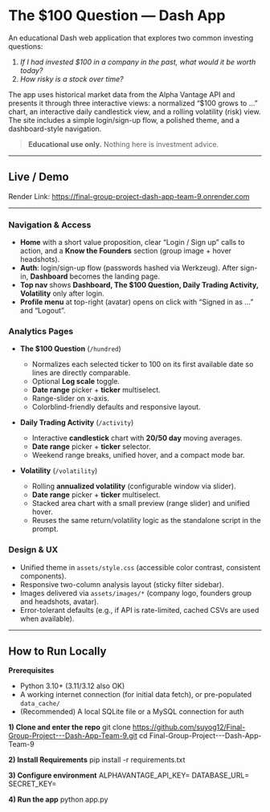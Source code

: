 # The $100 Question — Dash App

An educational Dash web application that explores two common investing questions:

1) *If I had invested $100 in a company in the past, what would it be worth today?*  
2) *How risky is a stock over time?*

The app uses historical market data from the Alpha Vantage API and presents it through three interactive views: a normalized “$100 grows to …” chart, an interactive daily candlestick view, and a rolling volatility (risk) view. The site includes a simple login/sign-up flow, a polished theme, and a dashboard-style navigation.

> **Educational use only.** Nothing here is investment advice.

---


## Live / Demo

Render Link: https://final-group-project-dash-app-team-9.onrender.com

---



### Navigation & Access
- **Home** with a short value proposition, clear “Login / Sign up” calls to action, and a **Know the Founders** section (group image + hover headshots).
- **Auth**: login/sign-up flow (passwords hashed via Werkzeug). After sign-in, **Dashboard** becomes the landing page.
- **Top nav** shows **Dashboard, The $100 Question, Daily Trading Activity, Volatility** only after login.
- **Profile menu** at top-right (avatar) opens on click with “Signed in as …” and “Logout”.

### Analytics Pages
- **The $100 Question** (`/hundred`)
  - Normalizes each selected ticker to 100 on its first available date so lines are directly comparable.
  - Optional **Log scale** toggle.
  - **Date range** picker + **ticker** multiselect.
  - Range-slider on x-axis.
  - Colorblind-friendly defaults and responsive layout.

- **Daily Trading Activity** (`/activity`)
  - Interactive **candlestick** chart with **20/50 day** moving averages.
  - **Date range** picker + **ticker** selector.
  - Weekend range breaks, unified hover, and a compact mode bar.

- **Volatility** (`/volatility`)
  - Rolling **annualized volatility** (configurable window via slider).
  - **Date range** picker + **ticker** multiselect.
  - Stacked area chart with a small preview (range slider) and unified hover.
  - Reuses the same return/volatility logic as the standalone script in the prompt.

### Design & UX
- Unified theme in `assets/style.css` (accessible color contrast, consistent components).
- Responsive two-column analysis layout (sticky filter sidebar).
- Images delivered via `assets/images/*` (company logo, founders group and headshots, avatar).
- Error-tolerant defaults (e.g., if API is rate-limited, cached CSVs are used when available).

---


## How to Run Locally

**Prerequisites**
- Python 3.10+ (3.11/3.12 also OK)
- A working internet connection (for initial data fetch), or pre-populated `data_cache/`
- (Recommended) A local SQLite file or a MySQL connection for auth

**1) Clone and enter the repo**
git clone https://github.com/suyog12/Final-Group-Project---Dash-App-Team-9.git
cd Final-Group-Project---Dash-App-Team-9

**2) Install Requirements**
pip install -r requirements.txt

**3) Configure environment**
ALPHAVANTAGE_API_KEY=
DATABASE_URL=
SECRET_KEY=

**4) Run the app**
python app.py
